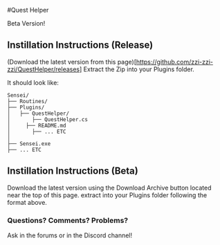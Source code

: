 #Quest Helper

Beta Version!

## Instillation Instructions (Release)

(Download the latest version from this page)[https://github.com/zzi-zzi-zzi/QuestHelper/releases] Extract the Zip into your Plugins folder.

It should look like:
```
Sensei/
├── Routines/
├── Plugins/
│   ├── QuestHelper/
│	    ├── QuestHelper.cs
│     ├── README.md
│	    ├── ... ETC
│
├── Sensei.exe
├── ... ETC
```

## Instillation Instructions (Beta)

Download the latest version using the Download Archive button located near the top of this page. extract into your Plugins folder following the format above.

### Questions? Comments? Problems?
Ask in the forums or in the Discord channel!
